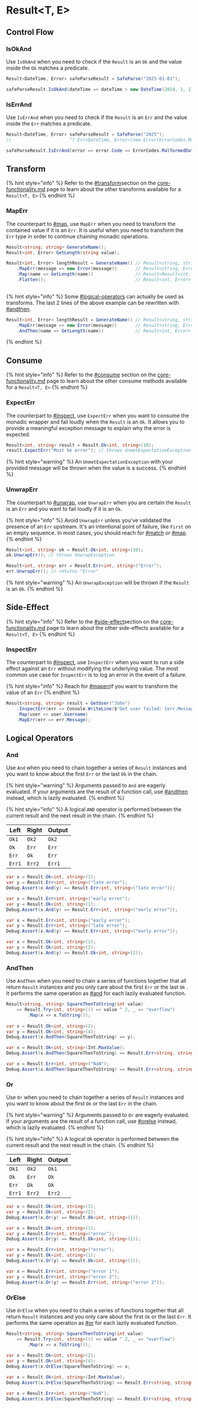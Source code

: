 # Result\<T, E>

## Control Flow

### IsOkAnd

Use `IsOkAnd` when you need to check if the `Result` is an `Ok` and the value inside the `Ok` matches a predicate.

```csharp
Result<DateTime, Error> safeParseResult = SafeParse("2025-01-01");

safeParseResult.IsOkAnd(dateTime => dateTime > new DateTime(2024, 1, 1)); // true
```

### IsErrAnd

Use `IsErrAnd` when you need to check if the `Result` is an `Err` and the value inside the `Err` matches a predicate.

```csharp
Result<DateTime, Error> safeParseResult = SafeParse("2025");
//                      ^? Err<DateTime, Error>(new Error(ErrorCodes.MalformedDateTime))

safeParseResult.IsErrAnd(error => error.Code == ErrorCodes.MalformedDateTime); // true
```

## Transform

{% hint style="info" %}
Refer to the [#transform](core-functionality.md#transform "mention")section on the [core-functionality.md](core-functionality.md "mention") page to learn about the other transforms available for a `Result<T, E>`
{% endhint %}

### MapErr

The counterpart to [#map](core-functionality.md#map "mention"), use `MapErr` when you need to transform the contained value if it is an `Err`. It is useful when you need to transform the `Err` type in order to continue chaining monadic operations.

```csharp
Result<string, string> GenerateName();
Result<int, Error> GetLength(string value);

Result<int, Error> lengthResult = GenerateName() // Result<string, string>
    .MapErr(message => new Error(message))       // Result<string, Error>
    .Map(name => GetLength(name))                // Result<Result<int, Error>, Error>
    .Flatten();                                  // Result<int, Error>
    
```

{% hint style="info" %}
Some [#logical-operators](result-of-t-and-e.md#logical-operators "mention") can actually be used as transforms. The last 2 lines of the above example can be rewritten with [#andthen](result-of-t-and-e.md#andthen "mention").

```csharp
Result<int, Error> lengthResult = GenerateName() // Result<string, string>
    .MapErr(message => new Error(message))       // Result<string, Error>
    .AndThen(name => GetLength(name))            // Result<int, Error>
```
{% endhint %}

## Consume

{% hint style="info" %}
Refer to the [#consume](core-functionality.md#consume "mention") section on the [core-functionality.md](core-functionality.md "mention") page to learn about the other consume methods available for a `Result<T, E>`
{% endhint %}

### ExpectErr

The counterpart to [#inspect](core-functionality.md#inspect "mention"), use `ExpectErr` when you want to consume the monadic wrapper and fail loudly when the `Result` is an `Ok`. It allows you to provide a meaningful exception message to explain why the error is expected.

```csharp
Result<int, string> result = Result.Ok<int, string>(10);
result.ExpectErr("Must be error"); // throws UnmetExpectationException with message "Must be error"
```

{% hint style="warning" %}
An `UnmetExpectationException` with your provided message will be thrown when the value is a success.
{% endhint %}

### UnwrapErr

The counterpart to [#unwrap](core-functionality.md#unwrap "mention"), use `UnwrapErr` when you are certain the `Result` is an `Err` and you want to fail loudly if it is an `Ok`.

{% hint style="info" %}
Avoid `UnwrapErr` unless you've validated the presence of an `Err` upstream. It's an intentional point of failure, like `First` on an empty sequence. In most cases, you should reach for [#match](result-of-t-and-e.md#match "mention") or [#map](result-of-t-and-e.md#map "mention").
{% endhint %}

```csharp
Result<int, string> ok = Result.Ok<int, string>(10);
ok.UnwrapErr(); // throws UnwrapException

Result<int, string> err = Result.Err<int, string>("Error");
err.UnwrapErr(); // returns "Error"
```

{% hint style="warning" %}
An `UnwrapException` will be thrown if the `Result` is an `Ok`.
{% endhint %}

## Side-Effect

{% hint style="info" %}
Refer to the [#side-effect](core-functionality.md#side-effect "mention")section on the [core-functionality.md](core-functionality.md "mention") page to learn about the other side-effects available for a `Result<T, E>`
{% endhint %}

### InspectErr

The counterpart to [#inspect](core-functionality.md#inspect "mention"), use `InspectErr` when you want to run a side effect against an `Err` without modifying the underlying value. The most common use case for `InspectErr` is to log an error in the event of a failure.

{% hint style="info" %}
Reach for [#maperr](result-of-t-and-e.md#maperr "mention")if you want to transform the value of an `Err`
{% endhint %}

```csharp
Result<string, string> result = GetUser("John")
    .InspectErr(err => Console.WriteLine($"Get user failed: {err.Message}"))
    .Map(user => user.Username)
    .MapErr(err => err.Message);
```

## Logical Operators

### And

Use `And` when you need to chain together a series of `Result` instances and you want to know about the first `Err` or the last `Ok` in the chain.

{% hint style="warning" %}
Arguments passed to `And` are eagerly evaluated. If your arguments are the result of a function call, use [#andthen](result-of-t-and-e.md#andthen "mention") instead, which is lazily evaluated.
{% endhint %}

{% hint style="info" %}
A logical `AND` operator is performed between the current result and the next result in the chain.
{% endhint %}

| Left   | Right  | Output |
| ------ | ------ | ------ |
| `Ok1`  | `Ok2`  | `Ok2`  |
| `Ok`   | `Err`  | `Err`  |
| `Err`  | `Ok`   | `Err`  |
| `Err1` | `Err2` | `Err1` |

```csharp
var x = Result.Ok<int, string>(1);
var y = Result.Err<int, string>("late error");
Debug.Assert(x.And(y) == Result.Err<int, string>("late error"));

var x = Result.Err<int, string>("early error");
var y = Result.Ok<int, string>(1);
Debug.Assert(x.And(y) == Result.Err<int, string>("early error"));

var x = Result.Err<int, string>("early error");
var y = Result.Err<int, string>("late error");
Debug.Assert(x.And(y) == Result.Err<int, string>("early error"));

var x = Result.Ok<int, string>(1);
var y = Result.Ok<int, string>(2);
Debug.Assert(x.And(y) == Result.Ok<int, string>(2));
```

### AndThen

Use `AndThen` when you need to chain a series of functions together that all return `Result` instances and you only care about the first `Err` or the last `Ok` . It performs the same operation as [#and](result-of-t-and-e.md#and "mention") for each lazily evaluated function.

```csharp
Result<string, string> SquareThenToString(int value)
    => Result.Try<int, string>(() => value ^ 2, _ => "overflow")
        .Map(x => x.ToString());
        
var x = Result.Ok<int, string>(2);
var y = Result.Ok<int, string>(4);
Debug.Assert(x.AndThen(SquareThenToString) == y);

var x = Result.Ok<int, string>(Int.MaxValue);
Debug.Assert(x.AndThen(SquareThenToString) == Result.Err<string, string>("overflow"));

var x = Result.Err<int, string>("NaN");
Debug.Assert(x.AndThen(SquareThenToString) == Result.Err<string, string>("NaN"));

```

### Or

Use `Or` when you need to chain together a series of `Result` instances and you want to know about the first `Ok` or the last `Err` in the chain.

{% hint style="warning" %}
Arguments passed to `Or` are eagerly evaluated. If your arguments are the result of a function call, use [#orelse](result-of-t-and-e.md#orelse "mention") instead, which is lazily evaluated.
{% endhint %}

{% hint style="info" %}
A logical `OR` operator is performed between the current result and the next result in the chain.
{% endhint %}

| Left   | Right  | Output |
| ------ | ------ | ------ |
| `Ok1`  | `Ok2`  | `Ok1`  |
| `Ok`   | `Err`  | `Ok`   |
| `Err`  | `Ok`   | `Ok`   |
| `Err1` | `Err2` | `Err2` |

```csharp
var x = Result.Ok<int, string>(1);
var y = Result.Ok<int, string>(2);
Debug.Assert(x.Or(y) == Result.Ok<int, string>(1));

var x = Result.Ok<int, string>(1);
var y = Result.Err<int, string>("error");
Debug.Assert(x.Or(y) == Result.Ok<int, string>(1));

var x = Result.Err<int, string>("error");
var y = Result.Ok<int, string>(1);
Debug.Assert(x.Or(y) == Result.Ok<int, string>(1));

var x = Result.Err<int, string>("error 1");
var y = Result.Err<int, string>("error 2");
Debug.Assert(x.Or(y) == Result.Err<int, string>("error 2"));

```

### OrElse

Use `OrElse` when you need to chain a series of functions together that all return `Result` instances and you only care about the first `Ok` or the last `Err`. It performs the same operation as [#or](result-of-t-and-e.md#or "mention") for each lazily evaluated function.

```csharp
Result<string, string> SquareThenToString(int value)
    => Result.Try<int, string>(() => value ^ 2, _ => "overflow")
        .Map(x => x.ToString());
        
var x = Result.Ok<int, string>(2);
var y = Result.Ok<int, string>(4);
Debug.Assert(x.OrElse(SquareThenToString) == x;

var x = Result.Ok<int, string>(Int.MaxValue);
Debug.Assert(x.OrElse(SquareThenToString) == Result.Err<string, string>("overflow"));

var x = Result.Err<int, string>("NaN");
Debug.Assert(x.OrElse(SquareThenToString) == Result.Err<string, string>("NaN"));

```

